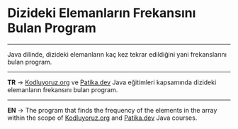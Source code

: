 # Dizideki Elemanların Frekansını Bulan Program
***
Java dilinde, dizideki elemanların kaç kez tekrar edildiğini yani frekanslarını bulan program.
***
**TR** -> [Kodluyoruz.org](https://www.kodluyoruz.org/) ve [Patika.dev](https://www.patika.dev/tr) Java eğitimleri kapsamında dizideki elemanların frekansını bulan program.
***
**EN** -> The program that finds the frequency of the elements in the array within the scope of [Kodluyoruz.org](https://www.kodluyoruz.org/) and [Patika.dev](https://www.patika.dev/tr) Java courses.